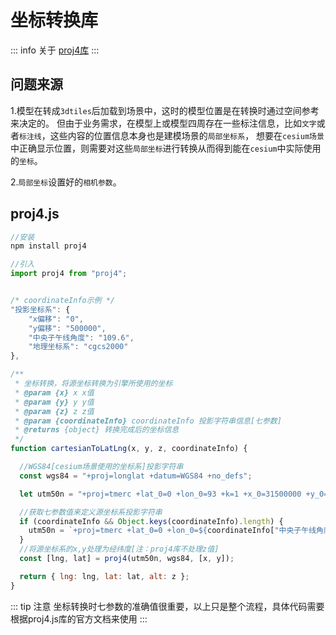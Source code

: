 # 坐标转换库

::: info 关于 
[proj4库](https://github.com/proj4js/proj4js)
:::

## 问题来源

1.模型在转成`3dtiles`后加载到场景中，这时的模型位置是在转换时通过空间参考来决定的。
但由于业务需求，在模型上或模型四周存在一些标注信息，比如`文字`或者`标注线`，这些内容的位置信息本身也是建模场景的`局部坐标系`，
想要在`cesium场景`中正确显示位置，则需要对这些`局部坐标`进行转换从而得到能在`cesium`中实际使用的`坐标`。

2.`局部坐标`设置好的`相机参数`。

## proj4.js

``` js
//安装
npm install proj4

//引入
import proj4 from "proj4";


/* coordinateInfo示例 */
"投影坐标系": {
    "x偏移": "0",
    "y偏移": "500000",
    "中央子午线角度": "109.6",
    "地理坐标系": "cgcs2000"
},

/**
 * 坐标转换，将源坐标转换为引擎所使用的坐标
 * @param {x} x x值
 * @param {y} y y值
 * @param {z} z z值
 * @param {coordinateInfo} coordinateInfo 投影字符串信息[七参数]
 * @returns {object} 转换完成后的坐标信息
 */
function cartesianToLatLng(x, y, z, coordinateInfo) {

  //WGS84[cesium场景使用的坐标系]投影字符串
  const wgs84 = "+proj=longlat +datum=WGS84 +no_defs";

  let utm50n = "+proj=tmerc +lat_0=0 +lon_0=93 +k=1 +x_0=31500000 +y_0=0 +ellps=GRS80 +units=m +no_defs";

  //获取七参数值来定义源坐标系投影字符串
  if (coordinateInfo && Object.keys(coordinateInfo).length) {
    utm50n = `+proj=tmerc +lat_0=0 +lon_0=${coordinateInfo["中央子午线角度"]} +k=1 +x_0=${coordinateInfo["y偏移"]} +y_0=${coordinateInfo["x偏移"]} +ellps=GRS80 +units=m +no_defs`;
  }
  //将源坐标系的x,y处理为经纬度[注：proj4库不处理z值]
  const [lng, lat] = proj4(utm50n, wgs84, [x, y]);

  return { lng: lng, lat: lat, alt: z };
}
```
::: tip  注意
坐标转换时七参数的准确值很重要，以上只是整个流程，具体代码需要根据proj4.js库的官方文档来使用
:::

